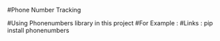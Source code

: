 #Phone Number Tracking

#Using Phonenumbers library in this project
#For Example : 
#Links : pip install phonenumbers
